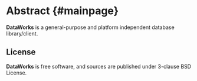 # Abstract {#mainpage}

**DataWorks** is a general-purpose and platform independent database library/client.

## License

**DataWorks** is free software, and sources are published under 3-clause BSD License.
